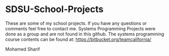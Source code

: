 # SDSU-School-Projects

These are some of my school projects. If you have any questions or comments feel free to contact me. 
Systems Programming Projects were done as a group and are not found in this github. 
The systems programming course contents can be found at: https://bitbucket.org/teamcalifornia/

Mohamed Sharif
